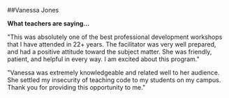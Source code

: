 ##Vanessa Jones

**What teachers are saying...**

"This was absolutely one of the best professional development workshops 
that I have attended in 22+ years. The facilitator was very well prepared, 
and had a positive attitude toward the subject matter. She was friendly, 
patient, and helpful in every way. I am excited about this program." 

"Vanessa was extremely knowledgeable and related well to her audience. She 
settled my insecurity of teaching code to my students on my campus. Thank 
you for providing this opportunity to me." 